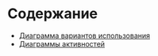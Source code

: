 # Содержание
* [Диаграмма вариантов использования](UseCase/README.md)  
* [Диаграммы активностей](ActivityDiagrams/README.md)